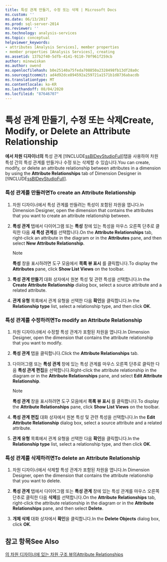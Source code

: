 ```yaml
---
title: 특성 관계 만들기, 수정 또는 삭제 | Microsoft Docs
ms.custom: ''
ms.date: 06/13/2017
ms.prod: sql-server-2014
ms.reviewer: ''
ms.technology: analysis-services
ms.topic: conceptual
helpviewer_keywords:
- attributes [Analysis Services], member properties
- member properties [Analysis Services], creating
ms.assetid: 137b2f40-5dfb-4141-9110-70f961f259cb
author: minewiskan
ms.author: owend
ms.openlocfilehash: b0e25140a75feda708850a2328498fb13df28a0c
ms.sourcegitcommit: ad4d92dce894592a259721a1571b1d8736abacdb
ms.translationtype: MT
ms.contentlocale: ko-KR
ms.lasthandoff: 08/04/2020
ms.locfileid: "87646707"
---
```

# <a name="create-modify-or-delete-an-attribute-relationship"></a><span data-ttu-id="af14f-102">특성 관계 만들기, 수정 또는 삭제</span><span class="sxs-lookup"><span data-stu-id="af14f-102">Create, Modify, or Delete an Attribute Relationship</span></span>
  <span data-ttu-id="af14f-103">**에서 차원 디자이너의** 특성 관계 [!INCLUDE[ssBIDevStudioFull](../../includes/ssbidevstudiofull-md.md)]탭을 사용하여 차원 특성 간의 특성 관계를 만들거나 수정 또는 삭제할 수 있습니다.</span><span class="sxs-lookup"><span data-stu-id="af14f-103">You can create, modify, or delete an attribute relationship between attributes in a dimension by using the **Attribute Relationships** tab of Dimension Designer in [!INCLUDE[ssBIDevStudioFull](../../includes/ssbidevstudiofull-md.md)].</span></span>  
  
### <a name="to-create-an-attribute-relationship"></a><span data-ttu-id="af14f-104">특성 관계를 만들려면</span><span class="sxs-lookup"><span data-stu-id="af14f-104">To create an Attribute Relationship</span></span>  
  
1.  <span data-ttu-id="af14f-105">차원 디자이너에서 특성 관계를 만들려는 특성이 포함된 차원을 엽니다.</span><span class="sxs-lookup"><span data-stu-id="af14f-105">In Dimension Designer, open the dimension that contains the attributes that you want to create an attribute relationship between.</span></span>  
  
2.  <span data-ttu-id="af14f-106">**특성 관계** 탭에서 다이어그램 또는 **특성** 창에 있는 특성을 마우스 오른쪽 단추로 클릭한 다음 **새 특성 관계**를 선택합니다.</span><span class="sxs-lookup"><span data-stu-id="af14f-106">On the **Attribute Relationships** tab, right-click an attribute in the diagram or in the **Attributes** pane, and then select **New Attribute Relationship**.</span></span>  
  
    > [!NOTE]  
    >  <span data-ttu-id="af14f-107">**특성** 창을 표시하려면 도구 모음에서 **목록 뷰 표시** 를 클릭합니다.</span><span class="sxs-lookup"><span data-stu-id="af14f-107">To display the **Attributes** pane, click **Show List Views** on the toolbar.</span></span>  
  
3.  <span data-ttu-id="af14f-108">**특성 관계 만들기** 대화 상자에서 원본 특성 및 관련 특성을 선택합니다.</span><span class="sxs-lookup"><span data-stu-id="af14f-108">In the **Create Attribute Relationship** dialog box, select a source attribute and a related attribute.</span></span>  
  
4.  <span data-ttu-id="af14f-109">**관계 유형** 목록에서 관계 유형을 선택한 다음 **확인**을 클릭합니다.</span><span class="sxs-lookup"><span data-stu-id="af14f-109">In the **Relationship type** list, select a relationship type, and then click **OK**.</span></span>  
  
### <a name="to-modify-an-attribute-relationship"></a><span data-ttu-id="af14f-110">특성 관계를 수정하려면</span><span class="sxs-lookup"><span data-stu-id="af14f-110">To modify an Attribute Relationship</span></span>  
  
1.  <span data-ttu-id="af14f-111">차원 디자이너에서 수정할 특성 관계가 포함된 차원을 엽니다.</span><span class="sxs-lookup"><span data-stu-id="af14f-111">In Dimension Designer, open the dimension that contains the attribute relationship that you want to modify.</span></span>  
  
2.  <span data-ttu-id="af14f-112">**특성 관계** 탭을 클릭합니다.</span><span class="sxs-lookup"><span data-stu-id="af14f-112">Click the **Attribute Relationships** tab.</span></span>  
  
3.  <span data-ttu-id="af14f-113">다이어그램 또는 **특성 관계** 창에 있는 특성 관계를 마우스 오른쪽 단추로 클릭한 다음 **특성 관계 편집**을 선택합니다.</span><span class="sxs-lookup"><span data-stu-id="af14f-113">Right-click the attribute relationship in the diagram or in the **Attribute Relationships** pane, and select **Edit Attribute Relationship**.</span></span>  
  
    > [!NOTE]  
    >  <span data-ttu-id="af14f-114">**특성 관계** 창을 표시하려면 도구 모음에서 **목록 뷰 표시** 를 클릭합니다.</span><span class="sxs-lookup"><span data-stu-id="af14f-114">To display the **Attribute Relationships** pane, click **Show List Views** on the toolbar.</span></span>  
  
4.  <span data-ttu-id="af14f-115">**특성 관계 편집** 대화 상자에서 원본 특성 및 관련 특성을 선택합니다.</span><span class="sxs-lookup"><span data-stu-id="af14f-115">In the **Edit Attribute Relationship** dialog box, select a source attribute and a related attribute.</span></span>  
  
5.  <span data-ttu-id="af14f-116">**관계 유형** 목록에서 관계 유형을 선택한 다음 **확인**을 클릭합니다.</span><span class="sxs-lookup"><span data-stu-id="af14f-116">In the **Relationship type** list, select a relationship type, and then click **OK**.</span></span>  
  
### <a name="to-delete-an-attribute-relationship"></a><span data-ttu-id="af14f-117">특성 관계를 삭제하려면</span><span class="sxs-lookup"><span data-stu-id="af14f-117">To delete an Attribute Relationship</span></span>  
  
1.  <span data-ttu-id="af14f-118">차원 디자이너에서 삭제할 특성 관계가 포함된 차원을 엽니다.</span><span class="sxs-lookup"><span data-stu-id="af14f-118">In Dimension Designer, open the dimension that contains the attribute relationship that you want to delete.</span></span>  
  
2.  <span data-ttu-id="af14f-119">**특성 관계** 탭에서 다이어그램 또는 **특성 관계** 창에 있는 특성 관계를 마우스 오른쪽 단추로 클릭한 다음 **삭제**를 선택합니다.</span><span class="sxs-lookup"><span data-stu-id="af14f-119">On the **Attribute Relationships** tab, right-click the attribute relationship in the diagram or in the **Attribute Relationships** pane, and then select **Delete**.</span></span>  
  
3.  <span data-ttu-id="af14f-120">**개체 삭제** 대화 상자에서 **확인**을 클릭합니다.</span><span class="sxs-lookup"><span data-stu-id="af14f-120">In the **Delete Objects** dialog box, click **OK**.</span></span>  
  
## <a name="see-also"></a><span data-ttu-id="af14f-121">참고 항목</span><span class="sxs-lookup"><span data-stu-id="af14f-121">See Also</span></span>  
 [<span data-ttu-id="af14f-122">의 차원 디자이너에 있는 차원 구조 뷰의</span><span class="sxs-lookup"><span data-stu-id="af14f-122">Attribute Relationships</span></span>](../multidimensional-models-olap-logical-dimension-objects/attribute-relationships.md)  
  
  
